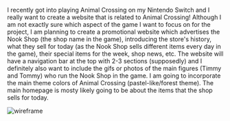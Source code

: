 I recently got into playing Animal Crossing on my Nintendo Switch and I really want to create a website that is related to Animal Crossing!
Although I am not exactly sure which aspect of the game I want to focus on for the project, I am planning to create a promotional website which 
advertises the Nook Shop (the shop name in the game), introducing the store's history, what they sell for today (as the Nook Shop sells different
items every day in the game), their special items for the week, shop news, etc. 
The website will have a navigation bar at the top with 2-3 sections (supposedly) and I definitely also want to include the gifs or photos of the 
main figures (Timmy and Tommy) who run the Nook Shop in the game. 
I am going to incorporate the main theme colors of Animal Crossing (pastel-like/forest theme). The main homepage is mosty likely going to be about
the items that the shop sells for today. 

![wireframe](https://user-images.githubusercontent.com/110566977/218862690-d953b8cd-1416-4636-b0c4-6299772d52b7.png)
